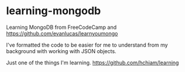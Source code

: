 # learning-mongodb
Learning MongoDB from FreeCodeCamp and https://github.com/evanlucas/learnyoumongo

I've formatted the code to be easier for me to understand from my background with working with JSON objects.

Just one of the things I'm learning. https://github.com/hchiam/learning
